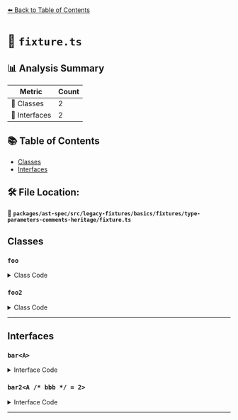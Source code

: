 [⬅️ Back to Table of Contents](../../../../../../../index.md)

# 📄 `fixture.ts`

## 📊 Analysis Summary

| Metric | Count |
|--------|-------|
| 🧱 Classes | 2 |
| 📐 Interfaces | 2 |

## 📚 Table of Contents

- [Classes](#classes)
- [Interfaces](#interfaces)

## 🛠️ File Location:
📂 **`packages/ast-spec/src/legacy-fixtures/basics/fixtures/type-parameters-comments-heritage/fixture.ts`**

## Classes

### `foo`

<details><summary>Class Code</summary>

```ts
class foo</* aaa */ A /* bbb */> extends bar</* aaa */ A /* bbb */> {}
```
</details>

### `foo2`

<details><summary>Class Code</summary>

```ts
class foo2<
  /* aaa */ A /* bbb */ = 2 /* bbb */,
> extends bar</* aaa */ A /* bbb */> {}
```
</details>


---

## Interfaces

### `bar<A>`

<details><summary>Interface Code</summary>

```ts
interface bar</* aaa */ A /* bbb */> extends bar2</* aaa */ A /* bbb */> {}
```
</details>

### `bar2<A /* bbb */ = 2>`

<details><summary>Interface Code</summary>

```ts
interface bar2</* aaa */ A /* bbb */ = 2 /* bbb */>
  extends bar</* aaa */ A /* bbb */> {}
```
</details>


---